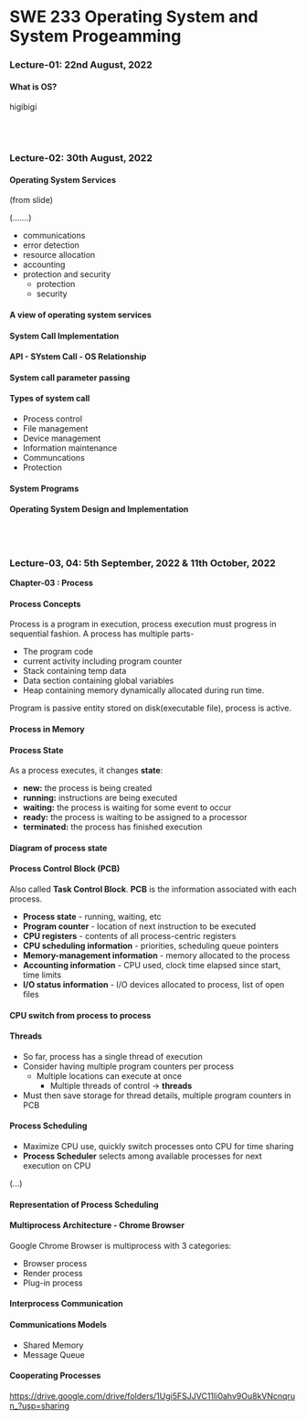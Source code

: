 
# SWE 233 Operating System and System Progeamming


### Lecture-01: 22nd August, 2022

#### What is OS?
higibigi

<br> <br>

### Lecture-02: 30th August, 2022

#### Operating System Services
(from slide)

(.......)

* communications
* error detection
* resource allocation
* accounting
* protection and security
  - protection
  - security

#### A view of operating system services

#### System Call Implementation

#### API - SYstem Call - OS Relationship

#### System call parameter passing

#### Types of system call

* Process control
* File management
* Device management
* Information maintenance
* Communcations
* Protection

#### System Programs

#### Operating System Design and Implementation

<br> <br>

### Lecture-03, 04: 5th September, 2022 & 11th October, 2022

**Chapter-03 : Process**

#### Process Concepts
Process is a program in execution, process execution must progress in sequential fashion.
A process has multiple parts-
* The program code
* current activity including program counter
* Stack containing temp data
* Data section containing global variables
* Heap containing memory dynamically allocated during run time.

Program is passive entity stored on disk(executable file), process is active.

#### Process in Memory

#### Process State
As a process executes, it changes **state**:
* **new:** the process is being created
* **running:** instructions are being executed
* **waiting:** the process is waiting for some event to occur
* **ready:** the process is waiting to be assigned to a processor
* **terminated:** the process has finished execution

#### Diagram of process state

#### Process Control Block (PCB)
Also called **Task Control Block**.
**PCB** is the information associated with each process.
* **Process state** - running, waiting, etc
* **Program counter** - location of next instruction to be executed
* **CPU registers** - contents of all process-centric registers
* **CPU scheduling information** - priorities, scheduling queue pointers
* **Memory-management information** - memory allocated to the process
* **Accounting information** - CPU used, clock time elapsed since start, time limits
* **I/O status information** - I/O devices allocated to process, list of open files

#### CPU switch from process to process

#### Threads
* So far, process has a single thread of execution
* Consider having multiple program counters per process
	- Multiple locations can execute at once
		- Multiple threads of control -> **threads**
* Must then save storage for thread details, multiple program counters in PCB

#### Process Scheduling
* Maximize CPU use, quickly switch processes onto CPU for time sharing
* **Process Scheduler** selects among available processes for next execution on CPU

(...)

#### Representation of Process Scheduling

#### Multiprocess Architecture - Chrome Browser
Google Chrome Browser is multiprocess with 3 categories:
* Browser process
* Render process
* Plug-in process

#### Interprocess Communication

#### Communications Models
* Shared Memory
* Message Queue

#### Cooperating Processes



















https://drive.google.com/drive/folders/1Ugi5FSJJVC11Ii0ahv9Ou8kVNcnqrun_?usp=sharing
